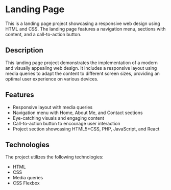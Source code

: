 # Landing Page

This is a landing page project showcasing a responsive web design using HTML and CSS. The landing page features a navigation menu, sections with content, and a call-to-action button.

## Description

This landing page project demonstrates the implementation of a modern and visually appealing web design. It includes a responsive layout using media queries to adapt the content to different screen sizes, providing an optimal user experience on various devices.

## Features

- Responsive layout with media queries
- Navigation menu with Home, About Me, and Contact sections
- Eye-catching visuals and engaging content
- Call-to-action button to encourage user interaction
- Project section showcasing HTML5+CSS, PHP, JavaScript, and React

## Technologies

The project utilizes the following technologies:

- HTML
- CSS
- Media queries
- CSS Flexbox
